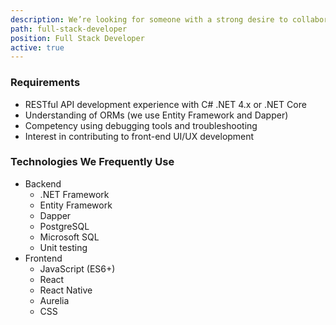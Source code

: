 ```yaml
---
description: We’re looking for someone with a strong desire to collaborate on architecting, building, and maintaining .NET Core APIs, SPAs, and mobile apps.
path: full-stack-developer
position: Full Stack Developer
active: true
---
```


### Requirements

- RESTful API development experience with C# .NET 4.x or .NET Core
- Understanding of ORMs (we use Entity Framework and Dapper)
- Competency using debugging tools and troubleshooting
- Interest in contributing to front-end UI/UX development

### Technologies We Frequently Use

- Backend
  - .NET Framework
  - Entity Framework
  - Dapper
  - PostgreSQL
  - Microsoft SQL
  - Unit testing
- Frontend
  - JavaScript (ES6+)
  - React
  - React Native
  - Aurelia
  - CSS
